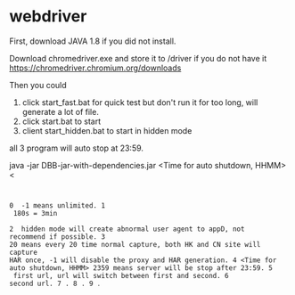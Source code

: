 # webdriver

First, download JAVA 1.8 if you did not install.

Download chromedriver.exe and store it to /driver if you do not have it
https://chromedriver.chromium.org/downloads

Then you could 

1. click start_fast.bat for quick test but don't run it for too long, will generate a lot of file. 
2. click start.bat to start 
3. client start_hidden.bat to start in hidden mode 

all 3 program will auto stop at 23:59. 


java -jar DBB-jar-with-dependencies.jar <No of execution> <delay before next page> <hidden mode> <No of execution between Har file generation> <Time for auto shutdown, HHMM> <url1> <<url2> <username> <password> <code> 

0 <No of execution>  -1 means unlimited. 
1 <delay before next page in second> 180s = 3min  
2 <hidden mode> hidden mode will create abnormal user agent to appD, not recommend if possible. 
3 <No of execution between Har file generation> 20 means every 20 time normal capture, both HK and CN site will capture HAR  once, -1 will disable the proxy and HAR generation. 
4 <Time for auto shutdown, HHMM> 2359 means server will be stop after 23:59. 
5 <url1> first url, url will switch between first and second. 
6 <url2> second url. 
7 <username>. 
8 <password>. 
9 <code>. 

